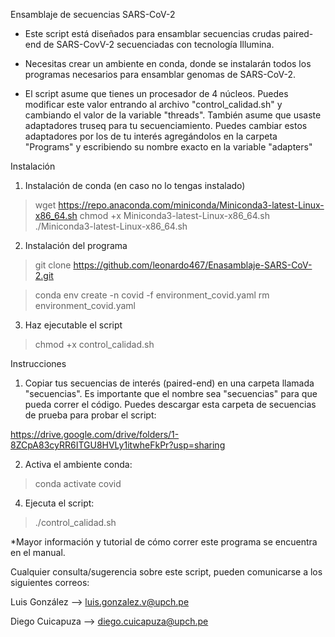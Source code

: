 Ensamblaje de secuencias SARS-CoV-2

- Este script está diseñados para ensamblar secuencias crudas paired-end de SARS-CovV-2 secuenciadas con tecnología Illumina.

- Necesitas crear un ambiente en conda, donde se instalarán todos los programas necesarios para ensamblar genomas de SARS-CoV-2. 

- El script asume que tienes un procesador de 4 núcleos. Puedes modificar este valor entrando al archivo "control_calidad.sh" y cambiando el valor de la variable "threads". También asume que usaste adaptadores truseq para tu secuenciamiento. Puedes cambiar estos adaptadores por los de tu interés agregándolos en la carpeta "Programs" y escribiendo su nombre exacto en la variable "adapters"

Instalación

1. Instalación de conda (en caso no lo tengas instalado)

> wget https://repo.anaconda.com/miniconda/Miniconda3-latest-Linux-x86_64.sh
> chmod +x Miniconda3-latest-Linux-x86_64.sh
> ./Miniconda3-latest-Linux-x86_64.sh

2. Instalación del programa

> git clone https://github.com/leonardo467/Enasamblaje-SARS-CoV-2.git

> conda env create -n covid -f environment_covid.yaml
> rm environment_covid.yaml

3. Haz ejecutable el script

> chmod +x control_calidad.sh

Instrucciones

1. Copiar tus secuencias de interés (paired-end) en una carpeta llamada "secuencias". Es importante que el nombre sea "secuencias" para que pueda correr el código. Puedes descargar esta carpeta de secuencias de prueba para probar el script:

https://drive.google.com/drive/folders/1-8ZCpA83cyRR6ITGU8HVLy1itwheFkPr?usp=sharing

2. Activa el ambiente conda:

> conda activate covid

4. Ejecuta el script: 

> ./control_calidad.sh

*Mayor información y tutorial de cómo correr este programa se encuentra en el manual. 

Cualquier consulta/sugerencia sobre este script, pueden comunicarse a los siguientes correos:

Luis González --> luis.gonzalez.v@upch.pe

Diego Cuicapuza --> diego.cuicapuza@upch.pe


